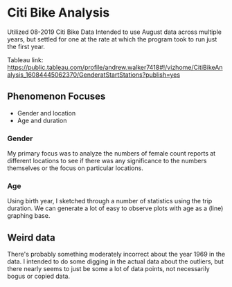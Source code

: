 # Citi Bike Analysis
Utilized 08-2019 Citi Bike Data
Intended to use August data across multiple years, but settled for one at the rate at which the program took to run just the first year.

Tableau link: https://public.tableau.com/profile/andrew.walker7418#!/vizhome/CitiBikeAnalysis_16084445062370/GenderatStartStations?publish=yes

## Phenomenon Focuses
- Gender and location
- Age and duration

### Gender
My primary focus was to analyze the numbers of female count reports at different locations to see if there was any significance to the numbers themselves or the focus on particular locations. 

### Age
Using birth year, I sketched through a number of statistics using the trip duration. We can generate a lot of easy to observe plots with age as a (line) graphing base. 

## Weird data
There's probably something moderately incorrect about the year 1969 in the data. I intended to do some digging in the actual data about the outliers, but there nearly seems to just be some a lot of data points, not necessarily bogus or copied data.
